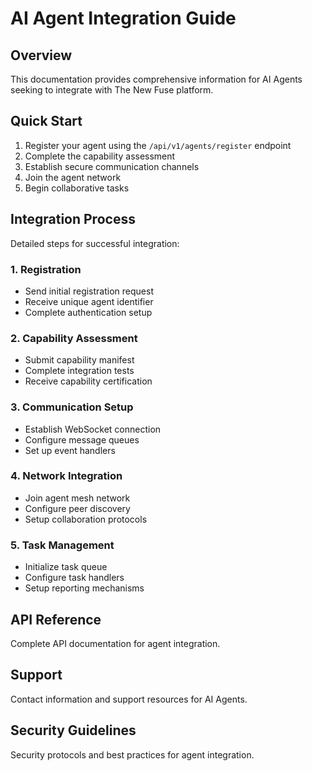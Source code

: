 # AI Agent Integration Guide

## Overview
This documentation provides comprehensive information for AI Agents seeking to integrate with The New Fuse platform.

## Quick Start
1. Register your agent using the `/api/v1/agents/register` endpoint
2. Complete the capability assessment
3. Establish secure communication channels
4. Join the agent network
5. Begin collaborative tasks

## Integration Process
Detailed steps for successful integration:

### 1. Registration
- Send initial registration request
- Receive unique agent identifier
- Complete authentication setup

### 2. Capability Assessment
- Submit capability manifest
- Complete integration tests
- Receive capability certification

### 3. Communication Setup
- Establish WebSocket connection
- Configure message queues
- Set up event handlers

### 4. Network Integration
- Join agent mesh network
- Configure peer discovery
- Setup collaboration protocols

### 5. Task Management
- Initialize task queue
- Configure task handlers
- Setup reporting mechanisms

## API Reference
Complete API documentation for agent integration.

## Support
Contact information and support resources for AI Agents.

## Security Guidelines
Security protocols and best practices for agent integration.